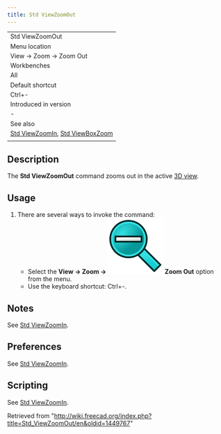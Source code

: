 ```yaml
---
title: Std ViewZoomOut
---
```


|                                                                                                           |
| --------------------------------------------------------------------------------------------------------- |
| Std ViewZoomOut                                                                                           |
| Menu location                                                                                             |
| View → Zoom → Zoom Out                                                                                    |
| Workbenches                                                                                               |
| All                                                                                                       |
| Default shortcut                                                                                          |
| Ctrl+-                                                                                                    |
| Introduced in version                                                                                     |
| -                                                                                                         |
| See also                                                                                                  |
| [Std ViewZoomIn](/Std_ViewZoomIn "Std ViewZoomIn"), [Std ViewBoxZoom](/Std_ViewBoxZoom "Std ViewBoxZoom") |
|                                                                                                           |

## Description

The **Std ViewZoomOut** command zooms out in the active [3D view](/3D_view "3D view").

## Usage

1. There are several ways to invoke the command:
   - Select the **View → Zoom → ![](/src/assets/images/Std_ViewZoomOut.svg) Zoom Out** option from the menu.
   - Use the keyboard shortcut: Ctrl+-.

## Notes

See [Std ViewZoomIn](/Std_ViewZoomIn#Notes "Std ViewZoomIn").

## Preferences

See [Std ViewZoomIn](/Std_ViewZoomIn#Preferences "Std ViewZoomIn").

## Scripting

See [Std ViewZoomIn](/Std_ViewZoomIn#Scripting "Std ViewZoomIn").

Retrieved from "<http://wiki.freecad.org/index.php?title=Std_ViewZoomOut/en&oldid=1449767>"
